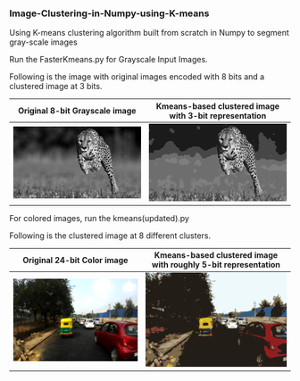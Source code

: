 ### Image-Clustering-in-Numpy-using-K-means
Using K-means clustering algorithm built from scratch in Numpy to segment gray-scale images


Run the FasterKmeans.py for Grayscale Input Images.

Following is the image with original images encoded with 8 bits and a clustered image at 3 bits.


Original 8-bit Grayscale image | Kmeans-based clustered image with 3-bit representation
:---------------------:|:-------------------------:
![](<8bit_cheetah.png>)| ![](<3bit_cheetah.png>)


For colored images, run the kmeans(updated).py

Following is the clustered image at 8 different clusters.

Original 24-bit Color image | Kmeans-based clustered image with roughly 5-bit representation
:---------------------:|:-------------------------:
![](<24bit_scene.png>)| ![](<5bit_scene.png>)
